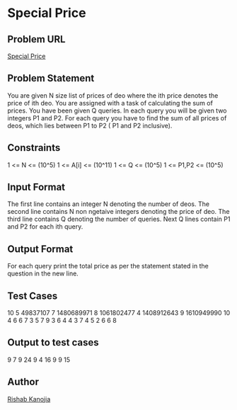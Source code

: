 # Special Price

## Problem URL
[Special Price](https://www.hackerearth.com/challenges/college/Code-Quidditch/algorithm/f3c66648e2734c7bb68c769d1f37c624/)

## Problem Statement
You are given N size list of prices of deo where the ith price denotes the price of ith deo. You are assigned with a task of calculating the sum of prices.
You have been given Q queries. In each query you will be given two integers P1 and P2.
For each query you  have to find the sum of all prices of deos, which lies between P1 to P2 ( P1 and P2 inclusive).

## Constraints
1 <= N <= (10^5)
1 <= A[i] <= (10^11)
1 <= Q <= (10^5)
1 <= P1,P2 <= (10^5)


## Input Format
The first line contains an integer N denoting the number of deos.
The second line contains N non ngetaive integers denoting the price of deo.
The third line contains Q denoting the number of queries.
Next Q lines contain P1 and P2 for each ith query.

## Output Format
For each query print the total price as per the statement stated in the question in the new line.

## Test Cases
10
5 49837107 7 1480689971 8 1061802477 4 1408912643 9 1610949990 
10
4 6
6 7
3 5
7 9
3 6
4 4
3 7
4 5
2 6
6 8

## Output to test cases
9
7
9
24
9
4
16
9
9
15

## Author
[Rishab Kanojia](https://www.hackerearth.com/@rishubh4)
